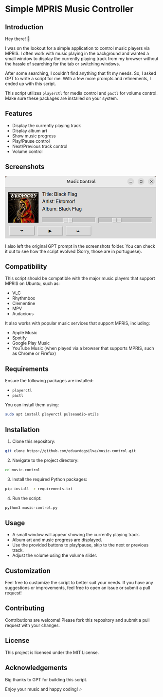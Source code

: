 # Simple MPRIS Music Controller

## Introduction

Hey there! 👋

I was on the lookout for a simple application to control music players via MPRIS. I often work with music playing in the background and wanted a small window to display the currently playing track from my browser without the hassle of searching for the tab or switching windows.

After some searching, I couldn't find anything that fit my needs. So, I asked GPT to write a script for me. With a few more prompts and refinements, I ended up with this script.

This script utilizes `playerctl` for media control and `pactl` for volume control. Make sure these packages are installed on your system.

## Features

- Display the currently playing track
- Display album art
- Show music progress
- Play/Pause control
- Next/Previous track control
- Volume control

## Screenshots
![Music Control](screenshots/music-control.png)

I also left the original GPT prompt in the screenshots folder. You can check it out to see how the script evolved (Sorry, those are in portuguese).

## Compatibility

This script should be compatible with the major music players that support MPRIS on Ubuntu, such as:

- VLC
- Rhythmbox
- Clementine
- MPV
- Audacious

It also works with popular music services that support MPRIS, including:

- Apple Music
- Spotify
- Google Play Music
- YouTube Music (when played via a browser that supports MPRIS, such as Chrome or Firefox)


## Requirements

Ensure the following packages are installed:

- `playerctl`
- `pactl`

You can install them using:

```bash
sudo apt install playerctl pulseaudio-utils
```

## Installation

1. Clone this repository:

```bash
git clone https://github.com/eduardogsilva/music-control.git
```

2. Navigate to the project directory:

```bash
cd music-control
```

3. Install the required Python packages:

```bash
pip install -r requirements.txt
```

4. Run the script:

```bash
python3 music-control.py
```

## Usage

- A small window will appear showing the currently playing track.
- Album art and music progress are displayed.
- Use the provided buttons to play/pause, skip to the next or previous track.
- Adjust the volume using the volume slider.

## Customization

Feel free to customize the script to better suit your needs. If you have any suggestions or improvements, feel free to open an issue or submit a pull request!

## Contributing

Contributions are welcome! Please fork this repository and submit a pull request with your changes.

## License

This project is licensed under the MIT License.

## Acknowledgements

Big thanks to GPT for building this script.

Enjoy your music and happy coding! 🎶

